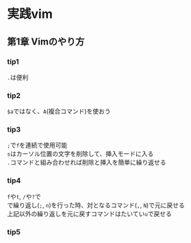 # 実践vim

## 第1章 Vimのやり方

### tip1
`.`は便利

### tip2
`$a`ではなく、`A`(複合コマンド)を使おう

### tip3
`;`で`f`を連続で使用可能  
`s`はカーソル位置の文字を削除して、挿入モードに入る  
`.`コマンドと組み合わせれば削除と挿入を簡単に繰り返せる

### tip4
`f`や`t`, `/`や`?`で  
で繰り返し(`;`, `n`)を行った時、対となるコマンド(`,`, `N`)で元に戻せる  
上記以外の繰り返しを元に戻すコマンドはたいてい`u`で戻せる

### tip5
